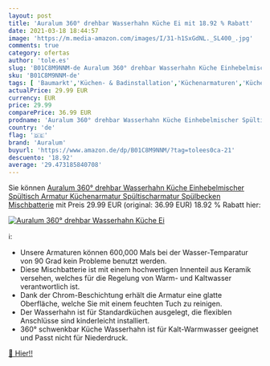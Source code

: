 ```yaml
---
layout: post
title: 'Auralum 360° drehbar Wasserhahn Küche Ei mit 18.92 % Rabatt'
date: 2021-03-18 18:44:57
image: 'https://m.media-amazon.com/images/I/31-h1SxGdNL._SL400_.jpg'
comments: true
category: ofertas
author: 'tole.es'
slug: 'B01C8M9NNM-de Auralum 360° drehbar Wasserhahn Küche Einhebelmischer...'
sku: 'B01C8M9NNM-de'
tags: [ 'Baumarkt','Küchen- & Badinstallation','Küchenarmaturen','Kücheninstallation','auralum', ]
actualPrice: 29.99 EUR
currency: EUR
price: 29.99
comparePrice: 36.99 EUR
prodname: 'Auralum 360° drehbar Wasserhahn Küche Einhebelmischer Spültisch Armatur Küchenarmatur Spültischarmatur Spülbecken Mischbatterie'
country: 'de'
flag: '🇩🇪'
brand: 'Auralum'
buyurl: 'https://www.amazon.de/dp/B01C8M9NNM/?tag=tolees0ca-21'
descuento: '18.92'
average: '29.473185840708'
---
```


Sie können [Auralum 360° drehbar Wasserhahn Küche Einhebelmischer Spültisch Armatur Küchenarmatur Spültischarmatur Spülbecken Mischbatterie](https://www.amazon.de/dp/B01C8M9NNM/?tag=tolees0ca-21) mit Preis 29.99 EUR (original: 36.99 EUR) 18.92 % Rabatt hier:

[![Auralum 360° drehbar Wasserhahn Küche Ei](https://m.media-amazon.com/images/I/31-h1SxGdNL._SL400_.jpg)](https://www.amazon.de/dp/B01C8M9NNM/?tag=tolees0ca-21)

ℹ️:

- Unsere Armaturen können 600,000 Mals bei der Wasser-Temparatur von 90 Grad kein Probleme benutzt werden.
- Diese Mischbatterie ist mit einem hochwertigen Innenteil aus Keramik versehen, welches für die Regelung von Warm- und Kaltwasser verantwortlich ist.
- Dank der Chrom-Beschichtung erhält die Armatur eine glatte Oberfläche, welche Sie mit einem feuchten Tuch zu reinigen.
- Der Wasserhahn ist für Standardküchen ausgelegt, die flexiblen Anschlüsse sind kinderleicht installiert.
- 360° schwenkbar Küche Wasserhahn ist für Kalt-Warmwasser geeignet und Passt nicht für Niederdruck.

[🛒 Hier!!](https://www.amazon.de/dp/B01C8M9NNM/?tag=tolees0ca-21)
